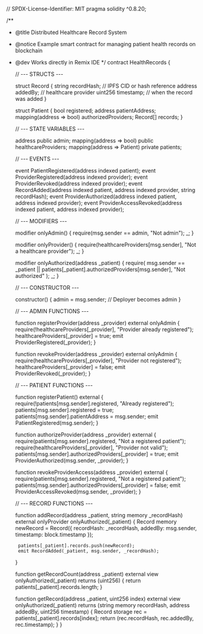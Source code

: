 // SPDX-License-Identifier: MIT
pragma solidity ^0.8.20;

/**
 * @title Distributed Healthcare Record System
 * @notice Example smart contract for managing patient health records on blockchain
 * @dev Works directly in Remix IDE
 */
contract HealthRecords {

    // --- STRUCTS ---

    struct Record {
        string recordHash;     // IPFS CID or hash reference
        address addedBy;       // healthcare provider
        uint256 timestamp;     // when the record was added
    }

    struct Patient {
        bool registered;
        address patientAddress;
        mapping(address => bool) authorizedProviders;
        Record[] records;
    }

    // --- STATE VARIABLES ---

    address public admin;
    mapping(address => bool) public healthcareProviders;
    mapping(address => Patient) private patients;

    // --- EVENTS ---

    event PatientRegistered(address indexed patient);
    event ProviderRegistered(address indexed provider);
    event ProviderRevoked(address indexed provider);
    event RecordAdded(address indexed patient, address indexed provider, string recordHash);
    event ProviderAuthorized(address indexed patient, address indexed provider);
    event ProviderAccessRevoked(address indexed patient, address indexed provider);

    // --- MODIFIERS ---

    modifier onlyAdmin() {
        require(msg.sender == admin, "Not admin");
        _;
    }

    modifier onlyProvider() {
        require(healthcareProviders[msg.sender], "Not a healthcare provider");
        _;
    }

    modifier onlyAuthorized(address _patient) {
        require(
            msg.sender == _patient ||
            patients[_patient].authorizedProviders[msg.sender],
            "Not authorized"
        );
        _;
    }

    // --- CONSTRUCTOR ---

    constructor() {
        admin = msg.sender; // Deployer becomes admin
    }

    // --- ADMIN FUNCTIONS ---

    function registerProvider(address _provider) external onlyAdmin {
        require(!healthcareProviders[_provider], "Provider already registered");
        healthcareProviders[_provider] = true;
        emit ProviderRegistered(_provider);
    }

    function revokeProvider(address _provider) external onlyAdmin {
        require(healthcareProviders[_provider], "Provider not registered");
        healthcareProviders[_provider] = false;
        emit ProviderRevoked(_provider);
    }

    // --- PATIENT FUNCTIONS ---

    function registerPatient() external {
        require(!patients[msg.sender].registered, "Already registered");
        patients[msg.sender].registered = true;
        patients[msg.sender].patientAddress = msg.sender;
        emit PatientRegistered(msg.sender);
    }

    function authorizeProvider(address _provider) external {
        require(patients[msg.sender].registered, "Not a registered patient");
        require(healthcareProviders[_provider], "Provider not valid");
        patients[msg.sender].authorizedProviders[_provider] = true;
        emit ProviderAuthorized(msg.sender, _provider);
    }

    function revokeProviderAccess(address _provider) external {
        require(patients[msg.sender].registered, "Not a registered patient");
        patients[msg.sender].authorizedProviders[_provider] = false;
        emit ProviderAccessRevoked(msg.sender, _provider);
    }

    // --- RECORD FUNCTIONS ---

    function addRecord(address _patient, string memory _recordHash)
        external
        onlyProvider
        onlyAuthorized(_patient)
    {
        Record memory newRecord = Record({
            recordHash: _recordHash,
            addedBy: msg.sender,
            timestamp: block.timestamp
        });

        patients[_patient].records.push(newRecord);
        emit RecordAdded(_patient, msg.sender, _recordHash);
    }

    function getRecordCount(address _patient)
        external
        view
        onlyAuthorized(_patient)
        returns (uint256)
    {
        return patients[_patient].records.length;
    }

    function getRecord(address _patient, uint256 index)
        external
        view
        onlyAuthorized(_patient)
        returns (string memory recordHash, address addedBy, uint256 timestamp)
    {
        Record storage rec = patients[_patient].records[index];
        return (rec.recordHash, rec.addedBy, rec.timestamp);
    }
}
